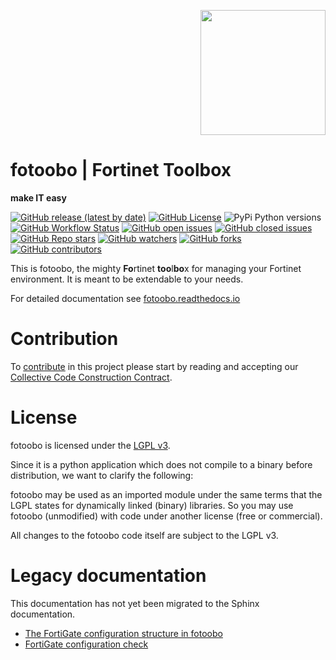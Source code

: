 <p style="text-align: right"><img src=docs/source/fotoobo.png width="200px"></p>

# fotoobo | Fortinet Toolbox
**make IT easy**

[![GitHub release (latest by date)](https://img.shields.io/github/v/release/migros/fotoobo?style=plastic)](https://github.com/migros/fotoobo/releases)
[![GitHub License](https://img.shields.io/github/license/migros/fotoobo?style=plastic)](https://github.com/migros/fotoobo/blob/main/LICENSE)
![PyPi Python versions](https://img.shields.io/pypi/pyversions/fotoobo?style=plastic) \
[![GitHub Workflow Status](https://img.shields.io/github/actions/workflow/status/migros/fotoobo/tests.yaml?label=tests&style=plastic)](https://github.com/migros/fotoobo/actions)
[![GitHub open issues](https://img.shields.io/github/issues-raw/migros/fotoobo?style=plastic)](https://github.com/migros/fotoobo/issues?q=is%3Aissue+is%3Aopen)
[![GitHub closed issues](https://img.shields.io/github/issues-closed-raw/migros/fotoobo?style=plastic)](https://github.com/migros/fotoobo/issues?q=is%3Aissue+is%3Aclosed) \
[![GitHub Repo stars](https://img.shields.io/github/stars/migros/fotoobo?style=plastic)](https://github.com/migros/fotoobo/stargazers)
[![GitHub watchers](https://img.shields.io/github/watchers/migros/fotoobo?style=plastic)](https://github.com/migros/fotoobo/watchers)
[![GitHub forks](https://img.shields.io/github/forks/migros/fotoobo?style=plastic)](https://github.com/migros/fotoobo/forks)
[![GitHub contributors](https://img.shields.io/github/contributors/migros/fotoobo?style=plastic)](https://github.com/migros/fotoobo/graphs/contributors)

This is fotoobo, the mighty **Fo**rtinet **too**l**bo**x for managing your Fortinet environment. It
is meant to be extendable to your needs.

For detailed documentation see [fotoobo.readthedocs.io](https://fotoobo.readthedocs.io/)


# Contribution

To [contribute](CONTRIBUTING.md) in this project please start by reading and accepting our
[Collective Code Construction Contract](https://fotoobo.readthedocs.io/en/latest/developer/c4.html).


# License

fotoobo is licensed under the [LGPL v3](https://www.gnu.org/licenses/lgpl-3.0.html.en).

Since it is a python application which does not compile to a binary before distribution, we want to
clarify the following:

fotoobo may be used as an imported module under the same terms that the LGPL states for dynamically
linked (binary) libraries. So you may use fotoobo (unmodified) with code under another license (free
or commercial).

All changes to the fotoobo code itself are subject to the LGPL v3.

# Legacy documentation

This documentation has not yet been migrated to the Sphinx documentation.

- [The FortiGate configuration structure in fotoobo](docs_legacy/fortinet/fortigate_config.md)
- [FortiGate configuration check](docs_legacy/fortinet/fortigate_config_check.md)
